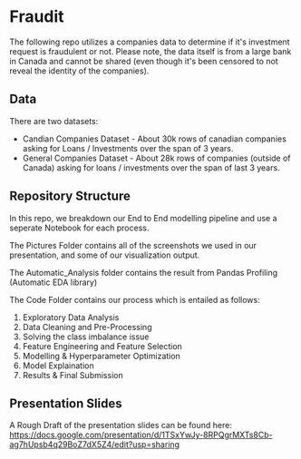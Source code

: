 # Fraudit
The following repo utilizes a companies data to determine if it's investment request is fraudulent or not.
Please note, the data itself is from a large bank in Canada and cannot be shared (even though it's been censored to not reveal the identity of the companies). 

## Data
There are two datasets: 
- Candian Companies Dataset - About 30k rows of canadian companies asking for Loans / Investments over the span of 3 years. 
- General Companies Dataset - About 28k rows of companies (outside of Canada) asking for loans / investments over the span of last 3 years. 

## Repository Structure
In this repo, we breakdown our End to End modelling pipeline and use a seperate Notebook for each process.

The Pictures Folder contains all of the screenshots we used in our presentation, and some of our visualization output.

The Automatic_Analysis folder contains the result from Pandas Profiling (Automatic EDA library)

The Code Folder contains our process which is entailed as follows: 
1. Exploratory Data Analysis
2. Data Cleaning and Pre-Processing 
3. Solving the class imbalance issue
4. Feature Engineering and Feature Selection
5. Modelling & Hyperparameter Optimization
6. Model Explaination
7. Results & Final Submission

## Presentation Slides
A Rough Draft of the presentation slides can be found here: https://docs.google.com/presentation/d/1TSxYwJy-8RPQgrMXTs8Cb-ag7hUpsb4q29BoZ7dX5Z4/edit?usp=sharing
